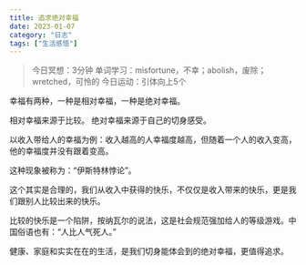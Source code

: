 ```yaml
---
title: 追求绝对幸福
date: 2023-01-07
category: "日志"
tags: ["生活感悟"]
---
```

> 今日冥想：3分钟
> 单词学习：misfortune，不幸；abolish，废除；wretched，可怜的
> 今日运动：引体向上5个

幸福有两种，一种是相对幸福，一种是绝对幸福。

相对幸福来源于比较。
绝对幸福来源于自己的切身感受。

以收入带给人的幸福为例：收入越高的人幸福度越高，但随着一个人的收入变高，他的幸福度并没有跟着变高。

这种现象被称为：“伊斯特林悖论”。

这个其实是合理的，我们从收入中获得的快乐，不仅仅是收入带来的快乐，更是我们跟别人比较出来的快乐。

比较的快乐是一个陷阱，按纳瓦尔的说法，这是社会规范强加给人的等级游戏。中国俗语也有：“人比人气死人。”

健康、家庭和实实在在的生活，是我们切身能体会到的绝对幸福，更值得追求。






